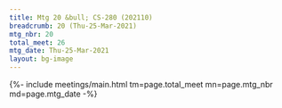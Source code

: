 ```yaml
---
title: Mtg 20 &bull; CS-280 (202110)
breadcrumb: 20 (Thu-25-Mar-2021)
mtg_nbr: 20
total_meet: 26
mtg_date: Thu-25-Mar-2021
layout: bg-image
---
```


{%- include meetings/main.html
    tm=page.total_meet
    mn=page.mtg_nbr
    md=page.mtg_date
-%}
